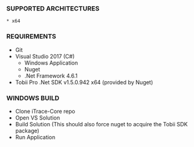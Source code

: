 ### SUPPORTED ARCHITECTURES
	* x64
	
### REQUIREMENTS
* Git
* Visual Studio 2017 (C#)
	* Windows Application
	* Nuget
	* .Net Framework 4.6.1
* Tobii Pro .Net SDK v1.5.0.942 x64 (provided by Nuget)

### WINDOWS BUILD
* Clone iTrace-Core repo
* Open VS Solution
* Build Solution (This should also force nuget to acquire the Tobii SDK package)
* Run Application